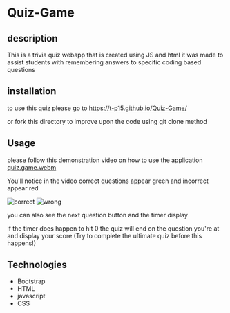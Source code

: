 # Quiz-Game
## description
This is a trivia quiz webapp that is created using JS and html
it was made to assist students with remembering answers to specific coding based questions

## installation

to use this quiz please go to https://t-p15.github.io/Quiz-Game/ 

or fork this directory to improve upon the code using git clone method

## Usage

please follow this demonstration video on how to use the application 
[quiz.game.webm](https://github.com/T-P15/Quiz-Game/assets/142391755/e705d2b6-adce-40ab-a579-1ec9956f6e6d)

You'll notice in the video correct questions appear green and incorrect appear red

![correct](https://github.com/T-P15/Quiz-Game/assets/142391755/a9e6133a-b172-4179-a6d7-16131cb3592e)
![wrong](https://github.com/T-P15/Quiz-Game/assets/142391755/6a053def-d01d-4ea5-95c8-e67a9cfb1eb8)

you can also see the next question button and the timer display 

if the timer does happen to hit 0 the quiz will end on the question you're at and display your score (Try to complete the ultimate quiz before this happens!) 


## Technologies
* Bootstrap
* HTML
* javascript
* CSS


